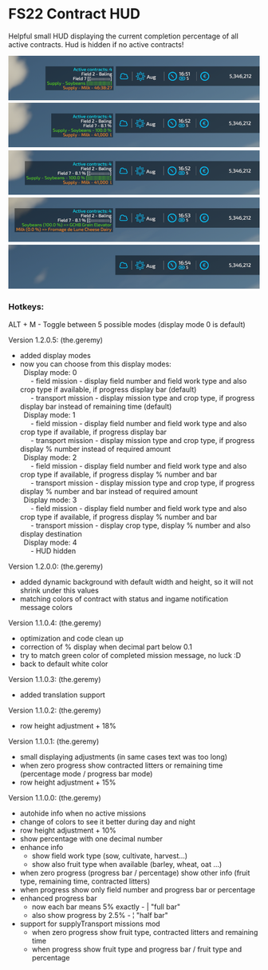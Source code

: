 # FS22 Contract HUD

Helpful small HUD displaying the current completion percentage of all active contracts. Hud is hidden if no active contracts!

![](screenshots/final_example.png?raw=true)

### Hotkeys:
ALT + M  -  Toggle between 5 possible modes (display mode 0 is default)

Version 1.2.0.5: (the.geremy)
- added display modes
- now you can choose from this display modes:
    <br>&ensp;Display mode: 0
    <br>&ensp;&emsp;- field mission - display field number and field work type and also crop type if available, if progress display bar (default)
    <br>&ensp;&emsp;- transport mission - display mission type and crop type, if progress display bar instead of remaining time (default)
    <br>&ensp;Display mode: 1
    <br>&ensp;&emsp;- field mission - display field number and field work type and also crop type if available, if progress display bar
    <br>&ensp;&emsp;- transport mission - display mission type and crop type, if progress display % number instead of required amount
    <br>&ensp;Display mode: 2
    <br>&ensp;&emsp;- field mission - display field number and field work type and also crop type if available, if progress display % number and bar
    <br>&ensp;&emsp;- transport mission - display mission type and crop type, if progress display % number and bar instead of required amount
    <br>&ensp;Display mode: 3
    <br>&ensp;&emsp;- field mission - display field number and field work type and also crop type if available, if progress display % number and bar
    <br>&ensp;&emsp;- transport mission - display crop type, display % number and also display destination
    <br>&ensp;Display mode: 4
    <br>&ensp;&emsp;- HUD hidden

Version 1.2.0.0: (the.geremy)
- added dynamic background with default width and height, so it will not shrink under this values
- matching colors of contract with status and ingame notification message colors

Version 1.1.0.4: (the.geremy)
- optimization and code clean up
- correction of % display when decimal part below 0.1
- try to match green color of completed mission message, no luck :D
- back to default white color

Version 1.1.0.3: (the.geremy)
- added translation support

Version 1.1.0.2: (the.geremy)
- row height adjustment + 18%

Version 1.1.0.1: (the.geremy)
- small displaying adjustments (in same cases text was too long)
- when zero progress show contracted litters or remaining time (percentage mode / progress bar mode)
- row height adjustment + 15%

Version 1.1.0.0: (the.geremy)
- autohide info when no active missions
- change of colors to see it better during day and night
- row height adjustment + 10%
- show percentage with one decimal number
- enhance info
    - show field work type (sow, cultivate, harvest...)
    - show also fruit type when available (barley, wheat, oat ...)
- when zero progress (progress bar / percentage) show other info (fruit type, remaining time, contracted litters)
- when progress show only field number and progress bar or percentage
- enhanced progress bar
    - now each bar means 5% exactly - | "full bar"
    - also show progress by 2.5% - ¦ "half bar"
- support for supplyTransport missions mod
    - when zero progress show fruit type, contracted litters and remaining time
    - when progress show fruit type and progress bar / fruit type and percentage
